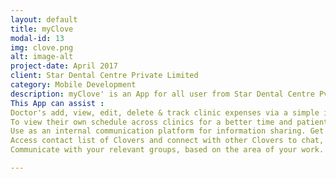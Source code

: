 ```yaml
---
layout: default
title: myClove
modal-id: 13
img: clove.png
alt: image-alt
project-date: April 2017
client: Star Dental Centre Private Limited
category: Mobile Development
description: myClove' is an App for all user from Star Dental Centre Pvt. Ltd. / Clove Dental. Clove Dental is the largest dental chain in India with a presence in North, West & South India.
This App can assist :
Doctor's add, view, edit, delete & track clinic expenses via a simple intuitive interface.
To view their own schedule across clinics for a better time and patient management.
Use as an internal communication platform for information sharing. Get real-time notifications to help you remember important work/ appointment. Get announcements, videos, messages and much more.
Access contact list of Clovers and connect with other Clovers to chat, share images, docs, audio, and video. Use the search option to find a post, document, video, an audio or a person you are trying to connect.
Communicate with your relevant groups, based on the area of your work.

---
```

